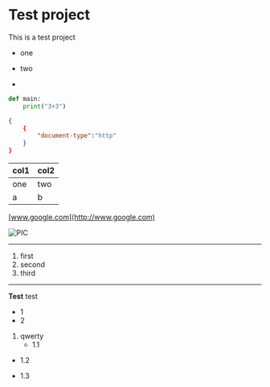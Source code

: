 # Test project
This is a test project

- one
- two

-

```python
def main:
    print("3+3")
```

```json
{
    {
        "document-type":"http"
    }
}
```


|col1|col2|
|----|----|
|one |two |
|a   |  b |

[www.google.com](http://www.google.com)


![PIC](https://school.scotch.io/img/school-logo-sticker.png)

----------
1. first
2. second
3. third

---

**Test** test

* 1
* 2
1. qwerty
    - 1.1
 - 1.2
 * 1.3